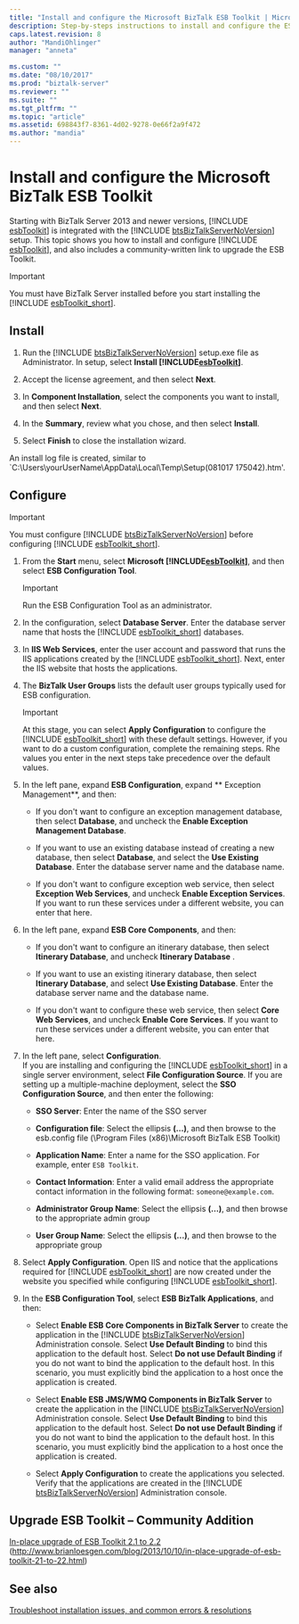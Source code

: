 ```yaml
---
title: "Install and configure the Microsoft BizTalk ESB Toolkit | Microsoft Docs"
description: Step-by-steps instructions to install and configure the ESB Toolkit on BizTalk Server
caps.latest.revision: 8
author: "MandiOhlinger"
manager: "anneta"

ms.custom: ""
ms.date: "08/10/2017"
ms.prod: "biztalk-server"
ms.reviewer: ""
ms.suite: ""
ms.tgt_pltfrm: ""
ms.topic: "article"
ms.assetid: 698843f7-8361-4d02-9278-0e66f2a9f472
ms.author: "mandia"
---
```


# Install and configure the Microsoft BizTalk ESB Toolkit
Starting with BizTalk Server 2013 and newer versions, [!INCLUDE [esbToolkit](../includes/esbtoolkit-md.md)] is integrated with the [!INCLUDE [btsBizTalkServerNoVersion](../includes/btsbiztalkservernoversion-md.md)] setup. This topic shows you how to install and configure [!INCLUDE [esbToolkit](../includes/esbtoolkit-md.md)], and also includes a community-written link to upgrade the ESB Toolkit.  

> [!IMPORTANT]
>  You must have BizTalk Server installed before you start installing the [!INCLUDE [esbToolkit_short](../includes/esbtoolkit-short-md.md)].  

## Install 

1. Run the [!INCLUDE [btsBizTalkServerNoVersion](../includes/btsbiztalkservernoversion-md.md)] setup.exe file as Administrator. In setup, select <strong>Install <!-- BEGIN ERROR INCLUDE: Unable to resolve [!INCLUDE[esbToolkit](../includes/esbtoolkit-md.md)]: Path(D:/a/1/s/target_repo/biztalk/esb-toolkit/install-and-configure-the-microsoft-biztalk-esb-toolkit.md) contains invalid char.
   Parameter name: path -->[!INCLUDE[esbToolkit](../includes/esbtoolkit-md.md)]<!--END ERROR INCLUDE --></strong>.  

2. Accept the license agreement, and then select **Next**.  

3. In **Component Installation**, select the components you want to install, and then select **Next**.  

4. In the **Summary**, review what you chose, and then select **Install**.  

5. Select **Finish** to close the installation wizard.  

An install log file is created, similar to `C:\Users\yourUserName\AppData\Local\Temp\Setup(081017 175042).htm'. 

## Configure 

> [!IMPORTANT]
>  You must configure [!INCLUDE [btsBizTalkServerNoVersion](../includes/btsbiztalkservernoversion-md.md)] before configuring [!INCLUDE [esbToolkit_short](../includes/esbtoolkit-short-md.md)].  

1. From the <strong>Start</strong> menu, select <strong>Microsoft <!-- BEGIN ERROR INCLUDE: Unable to resolve [!INCLUDE[esbToolkit](../includes/esbtoolkit-md.md)]: Path(D:/a/1/s/target_repo/biztalk/esb-toolkit/install-and-configure-the-microsoft-biztalk-esb-toolkit.md) contains invalid char.
   Parameter name: path -->[!INCLUDE[esbToolkit](../includes/esbtoolkit-md.md)]<!--END ERROR INCLUDE --></strong>, and then select <strong>ESB Configuration Tool</strong>.  

   > [!IMPORTANT]
   >  Run the ESB Configuration Tool as an administrator.  

2. In the configuration, select <strong>Database Server</strong>. Enter the database server name that hosts the [!INCLUDE [esbToolkit_short](../includes/esbtoolkit-short-md.md)] databases.   

3. In <strong>IIS Web Services</strong>, enter the user account and password that runs the IIS applications created by the [!INCLUDE [esbToolkit_short](../includes/esbtoolkit-short-md.md)]. Next, enter the IIS website that hosts the applications.  

4. The **BizTalk User Groups** lists the default user groups typically used for ESB configuration.  

   > [!IMPORTANT]
   >  At this stage, you can select <strong>Apply Configuration</strong> to configure the [!INCLUDE [esbToolkit_short](../includes/esbtoolkit-short-md.md)] with these default settings. However, if you want to do a custom configuration, complete the remaining steps. Rhe values you enter in the next steps take precedence over the default values.  

5. In the left pane, expand **ESB Configuration**, expand ** Exception Management**, and then:  

   -   If you don't want to configure an exception management database, then select **Database**, and uncheck the **Enable Exception Management Database**.

   -   If you want to use an existing database instead of creating a new database, then select **Database**, and select the **Use Existing Database**. Enter the database server name and the database name.  

   -   If you don't want to configure exception web service, then select **Exception Web Services**, and uncheck **Enable Exception Services**.  If you want to run these services under a different website, you can enter that here.  

6. In the left pane, expand **ESB Core Components**, and then:  

   -   If you don't want to configure an itinerary database, then select **Itinerary Database**, and uncheck **Itinerary Database** .  

   -   If you want to use an existing itinerary database, then select **Itinerary Database**, and select **Use Existing Database**. Enter the database server name and the database name.  

   -   If you don't want to configure these web service, then select **Core Web Services**, and uncheck **Enable Core Services**. If you want to run these services under a different website, you can enter that here.

7. In the left pane, select <strong>Configuration</strong>.  
   If you are installing and configuring the [!INCLUDE [esbToolkit_short](../includes/esbtoolkit-short-md.md)] in a single server environment, select <strong>File Configuration Source</strong>. If you are setting up a multiple-machine deployment, select the <strong>SSO Configuration Source</strong>, and then enter the following:  

   -   **SSO Server**: Enter the name of the SSO server

   -   **Configuration file**: Select the ellipsis **(…)**, and then browse to the esb.config file (\Program Files (x86)\Microsoft BizTalk ESB Toolkit)

   -   **Application Name**: Enter a name for the SSO application. For example,  enter `ESB Toolkit`.  

   -   **Contact Information**: Enter a valid email address the appropriate contact information in the following format: `someone@example.com`.  

   -   **Administrator Group Name**: Select the ellipsis **(…)**, and then browse to the appropriate admin group  

   -   **User Group Name**: Select the ellipsis **(…)**, and then browse to the appropriate group  

8. Select <strong>Apply Configuration</strong>. Open IIS and notice that the applications required for [!INCLUDE [esbToolkit_short](../includes/esbtoolkit-short-md.md)] are now created under the website you specified while configuring [!INCLUDE [esbToolkit_short](../includes/esbtoolkit-short-md.md)].  

9. In the **ESB Configuration Tool**, select **ESB BizTalk Applications**, and then:  

   - Select <strong>Enable ESB Core Components in BizTalk Server</strong> to create the application in the [!INCLUDE [btsBizTalkServerNoVersion](../includes/btsbiztalkservernoversion-md.md)] Administration console. Select <strong>Use Default Binding</strong> to bind this application to the default host. Select <strong>Do not use Default Binding</strong> if you do not want to bind the application to the default host. In this scenario, you must explicitly bind the application to a host once the application is created.  

   - Select <strong>Enable ESB JMS/WMQ Components in BizTalk Server</strong> to create the application in the [!INCLUDE [btsBizTalkServerNoVersion](../includes/btsbiztalkservernoversion-md.md)] Administration console. Select <strong>Use Default Binding</strong> to bind this application to the default host. Select <strong>Do not use Default Binding</strong> if you do not want to bind the application to the default host. In this scenario, you must explicitly bind the application to a host once the application is created.  

   - Select <strong>Apply Configuration</strong> to create the applications you selected. Verify that the applications are created in the [!INCLUDE [btsBizTalkServerNoVersion](../includes/btsbiztalkservernoversion-md.md)] Administration console.  

## Upgrade ESB Toolkit – Community Addition  
 [In-place upgrade of ESB Toolkit 2.1 to 2.2](http://www.brianloesgen.com/blog/2013/10/10/in-place-upgrade-of-esb-toolkit-21-to-22.html) (http://www.brianloesgen.com/blog/2013/10/10/in-place-upgrade-of-esb-toolkit-21-to-22.html)

## See also
[Troubleshoot installation issues, and common errors & resolutions](troubleshooting-the-biztalk-esb-toolkit.md)